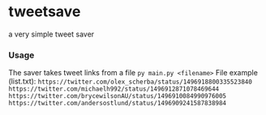 # tweetsave
a very simple tweet saver

### Usage
The saver takes tweet links from a file
`py main.py <filename>`
File example (list.txt):
`
https://twitter.com/olex_scherba/status/1496918800335523840
https://twitter.com/michaelh992/status/1496912871078469644
https://twitter.com/brycewilsonAU/status/1496910084990976005
https://twitter.com/andersostlund/status/1496909241587838984
`